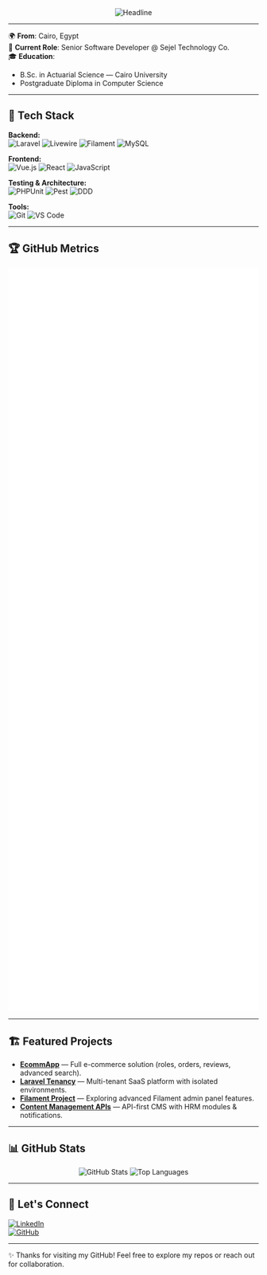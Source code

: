 <div align="center">
  <img src="https://readme-typing-svg.herokuapp.com?color=%236FDA44&size=28&center=true&vCenter=true&width=600&height=45&lines=Hi+there,+I'm+Esraa+Mahmoud+%F0%9F%91%8B;Senior+Software+Developer;Full+Stack+(PHP+%7C+Laravel+%7C+Vue.js)" alt="Headline" />
</div>

---

🌍 **From**: Cairo, Egypt  
💼 **Current Role**: Senior Software Developer @ Sejel Technology Co.  
🎓 **Education**:  
- B.Sc. in Actuarial Science — Cairo University  
- Postgraduate Diploma in Computer Science  

---

## 🚀 Tech Stack

**Backend:**  
![Laravel](https://img.shields.io/badge/-Laravel-red?style=flat-square&logo=laravel&logoColor=white) 
![Livewire](https://img.shields.io/badge/-Livewire-blueviolet?style=flat-square&logo=laravel&logoColor=white) 
![Filament](https://img.shields.io/badge/-Filament-green?style=flat-square) 
![MySQL](https://img.shields.io/badge/-MySQL-orange?style=flat-square&logo=mysql&logoColor=white)

**Frontend:**  
![Vue.js](https://img.shields.io/badge/-Vuejs-42b883?style=flat-square&logo=vue.js&logoColor=white) 
![React](https://img.shields.io/badge/-React-61dafb?style=flat-square&logo=react&logoColor=black) 
![JavaScript](https://img.shields.io/badge/-JavaScript-f7df1e?style=flat-square&logo=javascript&logoColor=black)

**Testing & Architecture:**  
![PHPUnit](https://img.shields.io/badge/-PHPUnit-3776ab?style=flat-square) 
![Pest](https://img.shields.io/badge/-Pest-ec407a?style=flat-square) 
![DDD](https://img.shields.io/badge/-Domain%20Driven%20Design-purple?style=flat-square)

**Tools:**  
![Git](https://img.shields.io/badge/-Git-f05032?style=flat-square&logo=git&logoColor=white) 
![VS Code](https://img.shields.io/badge/-VS%20Code-0078d7?style=flat-square&logo=visualstudiocode&logoColor=white)

---

## 🏆 GitHub Metrics
<p align="center">
  <img src="/github-metrics.svg" alt="GitHub Metrics" width="600"/>
</p>

---

## 🏗 Featured Projects

- [**EcommApp**](https://github.com/DevEsraaMahmoud/EcommApp) — Full e-commerce solution (roles, orders, reviews, advanced search).  
- [**Laravel Tenancy**](https://github.com/DevEsraaMahmoud/laravel-tenancy) — Multi-tenant SaaS platform with isolated environments.  
- [**Filament Project**](https://github.com/DevEsraaMahmoud/filamentProject) — Exploring advanced Filament admin panel features.  
- [**Content Management APIs**](https://github.com/DevEsraaMahmoud/laravel-content-management-APIs) — API-first CMS with HRM modules & notifications.

---

## 📊 GitHub Stats

<p align="center">
  <img src="https://github-readme-stats.vercel.app/api?username=DevEsraaMahmoud&show_icons=true&theme=radical" alt="GitHub Stats" height="160"/>
  <img src="https://github-readme-stats.vercel.app/api/top-langs/?username=DevEsraaMahmoud&layout=compact&theme=radical" alt="Top Languages" height="160"/>
</p>

---

## 💬 Let's Connect

[![LinkedIn](https://img.shields.io/badge/-LinkedIn-blue?style=for-the-badge&logo=linkedin)](https://linkedin.com/in/esraa-mahmoud)  
[![GitHub](https://img.shields.io/badge/-GitHub-black?style=for-the-badge&logo=github)](https://github.com/DevEsraaMahmoud)  

---

✨ Thanks for visiting my GitHub! Feel free to explore my repos or reach out for collaboration.
